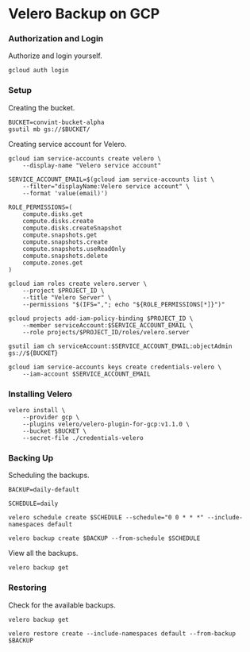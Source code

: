 # Velero Backup on GCP

### Authorization and Login

Authorize and login yourself. 

```gcloud auth login``` 

### Setup

Creating the bucket.

```
BUCKET=convint-bucket-alpha
gsutil mb gs://$BUCKET/
```

Creating service account for Velero.

```
gcloud iam service-accounts create velero \
    --display-name "Velero service account"

SERVICE_ACCOUNT_EMAIL=$(gcloud iam service-accounts list \
    --filter="displayName:Velero service account" \
    --format 'value(email)')

ROLE_PERMISSIONS=(
    compute.disks.get
    compute.disks.create
    compute.disks.createSnapshot
    compute.snapshots.get
    compute.snapshots.create
    compute.snapshots.useReadOnly
    compute.snapshots.delete
    compute.zones.get
)

gcloud iam roles create velero.server \
    --project $PROJECT_ID \
    --title "Velero Server" \
    --permissions "$(IFS=","; echo "${ROLE_PERMISSIONS[*]}")"

gcloud projects add-iam-policy-binding $PROJECT_ID \
    --member serviceAccount:$SERVICE_ACCOUNT_EMAIL \
    --role projects/$PROJECT_ID/roles/velero.server

gsutil iam ch serviceAccount:$SERVICE_ACCOUNT_EMAIL:objectAdmin gs://${BUCKET}

gcloud iam service-accounts keys create credentials-velero \
    --iam-account $SERVICE_ACCOUNT_EMAIL
```

### Installing Velero 

```
velero install \
    --provider gcp \
    --plugins velero/velero-plugin-for-gcp:v1.1.0 \
    --bucket $BUCKET \
    --secret-file ./credentials-velero
```

### Backing Up

Scheduling the backups.

```
BACKUP=daily-default

SCHEDULE=daily

velero schedule create $SCHEDULE --schedule="0 0 * * *" --include-namespaces default

velero backup create $BACKUP --from-schedule $SCHEDULE
```

View all the backups.

```
velero backup get
```

### Restoring

Check for the available backups.

```
velero backup get
```

```
velero restore create --include-namespaces default --from-backup $BACKUP
```








